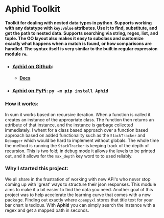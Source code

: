 # Aphid Toolkit
#### Toolkit for dealing with nested data types in python. Supports working with any datatype with ```key:value``` attributes. Use it to find, substitute, and get the path to nested data. Supports searching via string, regex, list, and tuple. The OO layout also makes it easy to subclass and customize exactly what happens when a match is found, or how comparisons are handled. The syntax itself is very similar to the built in regular expression module ```re```.

* ### [Aphid on Github](https://github.com/robertkearns/Aphid):
    * ####  [Docs](https://github.com/robertkearns/Aphid/wiki/Quick-Start)
* ### [Aphid on PyPi](https://pypi.org/project/Aphid/):      ```py -m pip install Aphid```
### How it works:
In sum it works based on recursive iteration. When a function is called it creates an instance of the appropriate class. The function then returns an attribute of that instance, and the instance is garbage collected immediately. I whent for a class based approach over a function based approach based on added functionality such as the ```StackTracker``` and ```Debugger``` which would be hard to implement without globals. The whole time the method is running the ```StackTracker``` is keeping track of the depth of recursion. This is two fold; in debug mode it allows the levels to be printed out, and it allows for the ```max_depth``` key word to to used reliably.

### Why I started this project:
We all share in the frustration of working with new API's who never stop coming up with 'great' ways to structure their json responses. This module aims to make it a bit easier to find the data you need. Another goal of this project was to help accelerate the learning curve that comes with a new package. Finding out exactly where ```openpyxl``` stores that title text for your bar chart is tedious. With **Aphid** you can simply search the instance with a regex and get a mapped path in seconds. 
